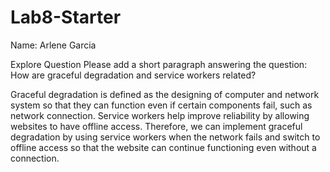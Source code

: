 # Lab8-Starter
Name: Arlene Garcia

Explore Question
Please add a short paragraph answering the question: How are graceful degradation and service workers related? 

Graceful degradation is defined as the designing of computer and network system so that they can function even if certain components fail, such as network connection. Service workers help improve reliability by allowing websites to have offline access. Therefore, we can implement graceful degradation by using service workers when the network fails and switch to offline access so that the website can continue functioning even without a connection.
